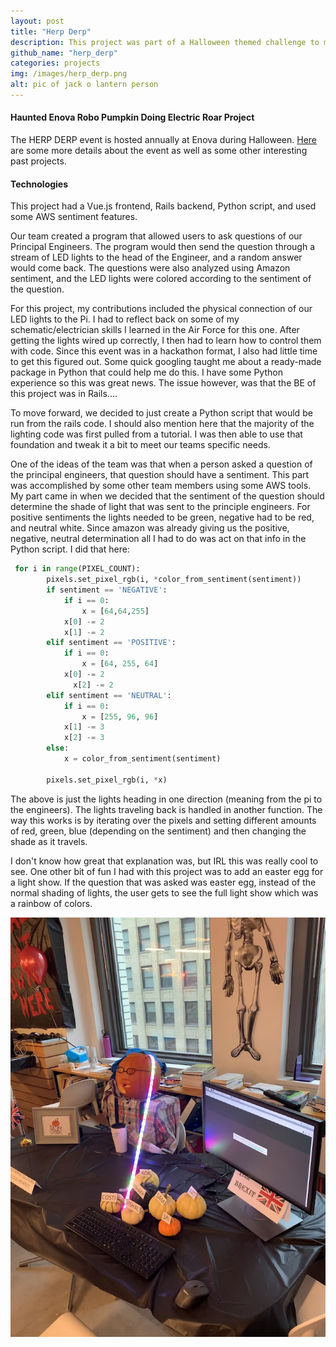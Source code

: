 ```yaml
---
layout: post
title: "Herp Derp"
description: This project was part of a Halloween themed challenge to make something cool
github_name: "herp_derp"
categories: projects
img: /images/herp_derp.png
alt: pic of jack o lantern person
---
```

#### Haunted Enova Robo Pumpkin Doing Electric Roar Project

The HERP DERP event is hosted annually at Enova during Halloween. [Here](https://www.enova.com/blog/enova-halloween-event/) are some more details about the event as well as some other interesting past projects.

#### Technologies

This project had a Vue.js frontend, Rails backend, Python script, and used some AWS sentiment features.

Our team created a program that allowed users to ask questions of our Principal Engineers. The program would then send the question through a stream of LED lights to the head of the Engineer, and a random answer would come back. The questions were also analyzed using Amazon sentiment, and the LED lights were colored according to the sentiment of the question.

For this project, my contributions included the physical connection of our LED lights to the Pi. I had to reflect back on some of my schematic/electrician skills I learned in the Air Force for this one. After getting the lights wired up correctly, I then had to learn how to control them with code. Since this event was in a hackathon format, I also had little time to get this figured out. Some quick googling taught me about a ready-made package in Python that could help me do this. I have some Python experience so this was great news. The issue however, was that the BE of this project was in Rails....

To move forward, we decided to just create a Python script that would be run from the rails code. I should also mention here that the majority of the lighting code was first pulled from a tutorial. I was then able to use that foundation and tweak it a bit to meet our teams specific needs.

One of the ideas of the team was that when a person asked a question of the principal engineers, that question should have a sentiment. This part was accomplished by some other team members using some AWS tools. My part came in when we decided that the sentiment of the question should determine the shade of light that was sent to the principle engineers. For positive sentiments the lights needed to be green, negative had to be red, and neutral white. Since amazon was already giving us the positive, negative, neutral determination all I had to do was act on that info in the Python script. I did that here:

```python
 for i in range(PIXEL_COUNT):
        pixels.set_pixel_rgb(i, *color_from_sentiment(sentiment))
        if sentiment == 'NEGATIVE':
            if i == 0:
                x = [64,64,255]
            x[0] -= 2
            x[1] -= 2
        elif sentiment == 'POSITIVE':
            if i == 0:
                x = [64, 255, 64]
            x[0] -= 2
	          x[2] -= 2
        elif sentiment == 'NEUTRAL':
            if i == 0:
                x = [255, 96, 96]
            x[1] -= 3
            x[2] -= 3
        else:
            x = color_from_sentiment(sentiment)

        pixels.set_pixel_rgb(i, *x)
```

The above is just the lights heading in one direction (meaning from the pi to the engineers). The lights traveling back is handled in another function. The way this works is by iterating over the pixels and setting different amounts of red, green, blue (depending on the sentiment) and then changing the shade as it travels.

I don't know how great that explanation was, but IRL this was really cool to see. One other bit of fun I had with this project was to add an easter egg for a light show. If the question that was asked was easter egg, instead of the normal shading of lights, the user gets to see the full light show which was a rainbow of colors.

![Picture of herp derp project. Fake guy with jackolantern head with led lights connected to computer monitor.](/images/herp_derp.png)

